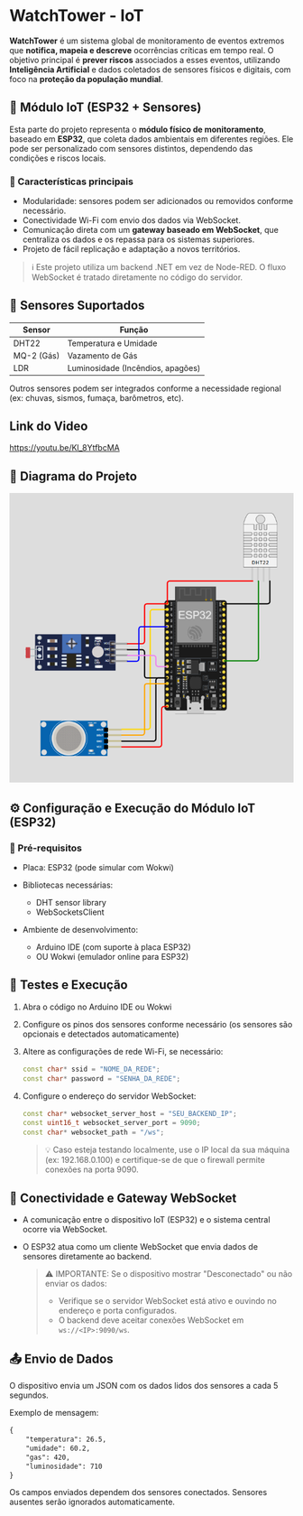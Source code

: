 # WatchTower - IoT

**WatchTower** é um sistema global de monitoramento de eventos extremos que **notifica, mapeia e descreve** ocorrências críticas em tempo real. O objetivo principal é **prever riscos** associados a esses eventos, utilizando **Inteligência Artificial** e dados coletados de sensores físicos e digitais, com foco na **proteção da população mundial**.

## 📡 Módulo IoT (ESP32 + Sensores)

Esta parte do projeto representa o **módulo físico de monitoramento**, baseado em **ESP32**, que coleta dados ambientais em diferentes regiões. Ele pode ser personalizado com sensores distintos, dependendo das condições e riscos locais.

### 🎯 Características principais

- Modularidade: sensores podem ser adicionados ou removidos conforme necessário.
- Conectividade Wi-Fi com envio dos dados via WebSocket.
- Comunicação direta com um **gateway baseado em WebSocket**, que centraliza os dados e os repassa para os sistemas superiores.
- Projeto de fácil replicação e adaptação a novos territórios.

> ℹ️ Este projeto utiliza um backend .NET em vez de Node-RED. O fluxo WebSocket é tratado diretamente no código do servidor.


## 🧰 Sensores Suportados

| Sensor       | Função                     |
|--------------|----------------------------|
| DHT22        | Temperatura e Umidade      |
| MQ-2 (Gás)   | Vazamento de Gás           |
| LDR          | Luminosidade (Incêndios, apagões) |

Outros sensores podem ser integrados conforme a necessidade regional (ex: chuvas, sismos, fumaça, barômetros, etc).

## Link do Video

https://youtu.be/Kl_8YtfbcMA

## 📸 Diagrama do Projeto

![Diagrama arduino](image.png)

## ⚙️ Configuração e Execução do Módulo IoT (ESP32)

### 🔧 Pré-requisitos

- Placa: ESP32 (pode simular com Wokwi)

- Bibliotecas necessárias:
    - DHT sensor library
    - WebSocketsClient

- Ambiente de desenvolvimento:
    - Arduino IDE (com suporte à placa ESP32)
    - OU Wokwi (emulador online para ESP32)

## 🧪 Testes e Execução

1. Abra o código no Arduino IDE ou Wokwi

2. Configure os pinos dos sensores conforme necessário (os sensores são opcionais e detectados automaticamente)

3. Altere as configurações de rede Wi-Fi, se necessário:

    ```ino
    const char* ssid = "NOME_DA_REDE";
    const char* password = "SENHA_DA_REDE";
    ```

4. Configure o endereço do servidor WebSocket:

    ```ino
    const char* websocket_server_host = "SEU_BACKEND_IP";
    const uint16_t websocket_server_port = 9090;
    const char* websocket_path = "/ws";
    ```
    > 💡 Caso esteja testando localmente, use o IP local da sua máquina (ex: 192.168.0.100) e certifique-se de que o firewall permite conexões na porta 9090.

## 🔌 Conectividade e Gateway WebSocket

- A comunicação entre o dispositivo IoT (ESP32) e o sistema central ocorre via WebSocket.

- O ESP32 atua como um cliente WebSocket que envia dados de sensores diretamente ao backend.    

    >⚠️ IMPORTANTE: Se o dispositivo mostrar "Desconectado" ou não enviar os dados:
    > - Verifique se o servidor WebSocket está ativo e ouvindo no endereço e porta configurados.
    > - O backend deve aceitar conexões WebSocket em `ws://<IP>:9090/ws`.


## 📤 Envio de Dados

O dispositivo envia um JSON com os dados lidos dos sensores a cada 5 segundos.

Exemplo de mensagem:

    {
        "temperatura": 26.5,
        "umidade": 60.2,
        "gas": 420,
        "luminosidade": 710
    }

Os campos enviados dependem dos sensores conectados. Sensores ausentes serão ignorados automaticamente.
